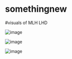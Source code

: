 # somethingnew
#visuals of MLH LHD

![image](https://user-images.githubusercontent.com/48444783/104746375-33fde700-5775-11eb-959a-c57be427dac7.png)

![image](https://user-images.githubusercontent.com/48444783/104746405-3fe9a900-5775-11eb-91e4-3eaab0a3b014.png)

![image](https://user-images.githubusercontent.com/48444783/104746427-47a94d80-5775-11eb-90b8-028c1d5f2585.png)
